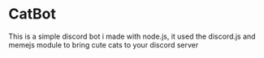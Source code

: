 # CatBot
This is a simple discord bot i made with node.js, it used the discord.js and memejs module to bring cute cats to your discord server
